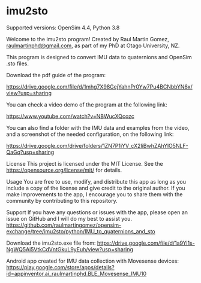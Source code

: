 # imu2sto
Supported versions: OpenSim 4.4, Python 3.8

Welcome to the imu2sto program! Created by Raul Martin Gomez, raulmartinphd@gmail.com, as part of my PhD at Otago University, NZ.

This program is designed to convert IMU data to quaternions and OpenSim .sto files.

Download the pdf guide of the program:

https://drive.google.com/file/d/1mhg7X98GejYahnPr0Yw7Pu4BCNbbYN6x/view?usp=sharing

You can check a video demo of the program at the following link: 

https://www.youtube.com/watch?v=NBWucXQcozc

You can also find a folder with the IMU data and examples from the video, and a screenshot of the needed configuration, on the following link: 

https://drive.google.com/drive/folders/1ZN7P1iYV_cX2IiBwhZAhYlO5NLF-QaGq?usp=sharing

License
This project is licensed under the MIT License. See the https://opensource.org/license/mit/ for details.

Usage
You are free to use, modify, and distribute this app as long as you include a copy of the license and give credit to the original author. If you make improvements to the app, I encourage you to share them with the community by contributing to this repository.

Support
If you have any questions or issues with the app, please open an issue on GitHub and I will do my best to assist you. https://github.com/raulmartingomez/opensim-exchange/tree/imu2sto/python/IMU_to_quaternions_and_sto

Download the imu2sto.exe file from: https://drive.google.com/file/d/1a9Yi1s-NgWQ5Ai5VtkCdVntGkuL9yEuh/view?usp=sharing

Android app created for IMU data collection with Movesense devices: https://play.google.com/store/apps/details?id=appinventor.ai_raulmartinphd.BLE_Movesense_IMU10
